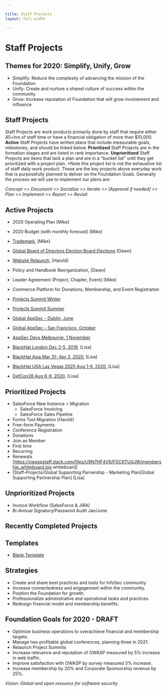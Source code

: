 ```yaml
---

title: Staff Projects
layout: full-width

---
```

# Staff Projects

## Themes for 2020: Simplify, Unify, Grow
* Simplify: Reduce the complexity of advancing the mission of the Foundation
* Unify: Create and nurture a shared culture of success within the community
* Grow: Increase reputation of Foundation that will grow involvement and influence

## Staff Projects

Staff Projects are work products primarily done by staff that require either 40+hrs of staff time or have a financial obligation of more than $10,000. **Active** Staff Projects have written plans that include measurable goals, milestones, and should be linked below.  **Prioritized** Staff Projects are in the formation stages and are listed in rank importance. **Unprioritized** Staff Projects are items that lack a plan and are in a "bucket list" until they get prioritized with a project plan. *Note this project list is not the exhaustive list of staff daily work product. These are the key projects above everyday work that is purposefully planned to deliver on the Foundation Goals. Generally the process we will use to implement our plans are: 

*Concept >> Document >> Socialize >> Iterate >> [Approval if needed] >> Plan >> Implement >> Report >> Revisit*

## Active Projects
* 2020 Operating Plan [Mike]
* 2020 Budget (with monthly forecast) [Mike]
* [Trademark](/www--staff/projects/201902-Trademarks), [Mike]
* [Global Board of Directors Election Board Elections](/www--staff/projects/201908-Board-Elections) [Dawn]
* [Website Relaunch](/www--staff/projects/2019-Website-Launch), [Harold]
* Policy and Handbook Reorganization, [Dawn]
* Leader Agreement (Project, Chapter, Event) [Mike]
* Commerce Platform for Donations, Membership, and Event Registraiton

* [Projects Summit Winter](/www--staff/projects/202002-Projects-Summit-Winter)
* [Projects Summit Summer](/www--staff/projects/202007-Projects-Summit-Summer)
* [Global AppSec - Dublin, June](/www--staff/projects/202006-GlobalAppSec-Dublin)
* [Global AppSec - San Francisco, October](/www--staff/projects/202010-Global-AppSec)

* [AppSec Days Melbourne, 1 November](https://www.owasp.org/index.php/Staff-Projects/20191101-AppSecDay-Melbourne)
* [BlackHat London Dec 2-5, 2019](/www--staff/projects/201912-Blackhat-London), [Lisa]
* [BlackHat Asia Mar 31- Apr 3, 2020](/www--staff/projects/2020-Blackhat-Asia), [Lisa]
* [BlackHat USA Las Vegas 2020 Aug 1-6, 2020](/www--staff/projects/202008-Blackhat), [Lisa]
* [DefCon28 Aug 6-9, 2020](/www--staff/projects/202008-DefCon-28), [Lisa]

## Prioritized Projects
* SalesForce New Instance > Migration
  * SalesForce Invoicing
  * SalesForce Sales Pipeline
* Forms Tool Migration [Harold]
 * Free-form Payments
 * Conference Registration
 * Donations
 * Join as Member
  * First time
  * Recurring
  * Renewals [https://owaspstaff.slack.com/files/U9N7HF4V9/FGC6TUGJW/membership_whiteboard.jpg whiteboard]
* [Staff-Projects/Global Supporting Parnership - Marketing Plan|Global Supporting Partnership Plan] [Lisa] 

## Unprioritized Projects

* Invoice Workflow (SalesForce & JIRA)
* Bi-Annual Signatory/Password Audit Jan/June

## Recently Completed Projects

## Templates 
* [Blank Template](/www--staff/projects/_template)

## Strategies
* Create and share best practices and tools for InfoSec community
* Increase connectedness and engagement within the community.
* Position the Foundation for growth.
* Professionalize administrative and operational tasks and practices.
* Redesign financial model and membership benefits.

## Foundation Goals for 2020 - DRAFT 

* Optimize business operations to overachieve financial and membership targets.
* Manage two profitable global conferences, planning three in 2021.
* Relaunch Project Summits
* Increase relevance and reputation of OWASP measured by 5% increase in web traffic.
* Improve satisfaction with OWASP by survey measured 5% increase.
* Increase membership by 20% and Corporate Sponsorship revenue by 25%.

*Vision: Global and open resource for software security*

